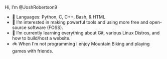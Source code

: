 Hi, I’m @JoshRobertson9
- 👋 Languages: Python, C, C++, Bash, & HTML
- 👀 I’m interested in making powerful tools and using more free and open-source software (FOSS).
- 🌱 I’m currently learning everything about Git, various Linux Distros, and how to build/host a website.
- 🚲 When I'm not programming I enjoy Mountain Biking and playing games with friends.

<!---
JoshRobertson9/JoshRobertson9 is a ✨ special ✨ repository because its `README.md` (this file) appears on your GitHub profile.
You can click the Preview link to take a look at your changes.
--->
